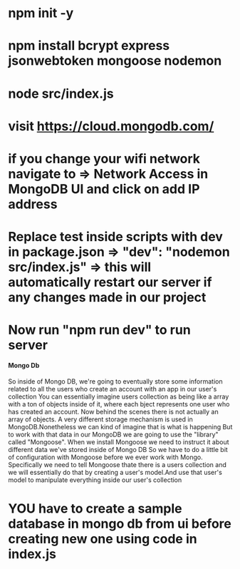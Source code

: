 # npm init -y
# npm install bcrypt express jsonwebtoken mongoose nodemon
# node src/index.js
# visit https://cloud.mongodb.com/
# if you change your wifi network navigate to => Network Access in MongoDB UI and click on add IP address
# Replace test inside scripts with dev in package.json => "dev": "nodemon src/index.js" => this will automatically restart our server if any changes made in our project
# Now run "npm run dev" to run server

#### Mongo Db

So inside of Mongo DB, we're going to eventually store some information related to all the users who create an account with an app in our user's collection
You can essentially imagine users collection as being like a array with a ton of objects inside of it, where each bject represents one user who has created an account.
Now behind the scenes there is not actually an array of objects.
A very different storage mechanism is used in MongoDB.Nonetheless we can kind of imagine that is what is happening
But to work with that data in our MongoDB we are going to use the "library" called "Mongoose". When we install Mongoose we need to instruct it about different data we've stored inside of Mongo DB So we have to do a little bit of configuration with Mongoose before we ever work with Mongo. Specifically we need to tell Mongoose thate there is a users collection and we will essentially do that by creating a user's model.And use that user's model to manipulate everything inside our user's collection

# YOU have to create a sample database in mongo db from ui before creating new one using code in index.js
####

